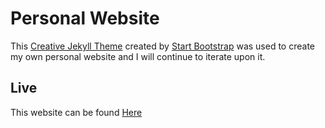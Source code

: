 # Personal Website

This [Creative Jekyll Theme](https://startbootstrap.com/theme/creative) created by [Start Bootstrap](http://startbootstrap.com) was used to create my own personal website and I will continue to iterate upon it.

## Live

This website can be found [Here](https://ayerswj.github.io/)
